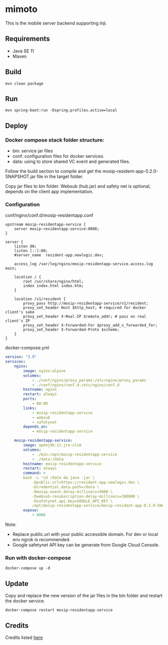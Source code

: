 # mimoto
This is the mobile server backend supporting Inji.

## Requirements
- Java SE 11
- Maven

## Build
```shell
mvn clean package
```

## Run
```shell
mvn spring-boot:run -Dspring.profiles.active=local
```

## Deploy

### Docker compose stack folder structure:
- bin: service jar files
- conf: configuration files for docker services.
- data: using to store shared VC event and generated files.

Follow the build section to compile and get the mosip-resident-app-0.2.0-SNAPSHOT.jar file in the target folder.

Copy jar files to bin folder. Websub (hub.jar) and safety net is optional, depends on the client app implementation.

### Configuration

conf/nginx/conf.d/mosip-residentapp.conf
```nginx
upstream mosip-residentapp-service {
    server mosip-residentapp-service:8088;
}

server {
    listen 80;
    listen [::]:80;
    #server_name  resident-app.newlogic.dev;

    access_log /var/log/nginx/mosip-residentapp-service.access.log main;

    location / {
        root /usr/share/nginx/html;
        index index.html index.htm;
    }

    location /v1/resident {
        proxy_pass http://mosip-residentapp-service/v1/resident;
        proxy_set_header Host $http_host; # required for docker client's sake
        proxy_set_header X-Real-IP $remote_addr; # pass on real client's IP
        proxy_set_header X-Forwarded-For $proxy_add_x_forwarded_for;
        proxy_set_header X-Forwarded-Proto $scheme;
    }
}
```

docker-compose.yml
```yaml
version: "3.9"
services:
    nginx:
        image: nginx:alpine
        volumes:
            - ./conf/nginx/proxy_params:/etc/nginx/proxy_params
            - ./conf/nginx/conf.d:/etc/nginx/conf.d
        hostname: nginx
        restart: always
        ports:
            - 80:80
        links:
            - mosip-residentapp-service
            - websub
            - safetynet
        depends_on:
            - mosip-residentapp-service

    mosip-residentapp-service:
        image: openjdk:11-jre-slim
        volumes:
            - ./bin:/opt/mosip-residentapp-service
            - ./data:/data
        hostname: mosip-residentapp-service
        restart: always
        command: >
        bash -c "cd /data && java -jar \
            -Dpublic.url=https://resident-app.newlogic.dev \
            -Dcredential.data.path=/data \
            -Dmosip.event.delay-millisecs=5000 \
            -Dwebsub-resubscription-delay-millisecs=300000 \
            -Dsafetynet.api.key=GOOGLE_API_KEY \
            /opt/mosip-residentapp-service/mosip-resident-app-0.2.0-SNAPSHOT.jar"
        expose:
            - 8088
```

Note:
- Replace public.url with your public accessible domain. For dev or local env ngrok is recommended.
- Google safetynet API key can be generate from Google Cloud Console.

### Run with docker-compose
```shell
docker-compose up -d
```

## Update

Copy and replace the new version of the jar files in the bin folder and restart the docker service.

```shell
docker-compose restart mosip-residentapp-service
```

## Credits
Credits listed [here](/Credits.md)
